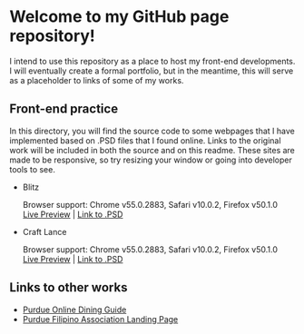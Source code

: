 # Welcome to my GitHub page repository!

I intend to use this repository as a place to host my front-end developments.
I will eventually create a formal portfolio, but in the meantime, this will serve as a placeholder to links of some of my works.

## Front-end practice

In this directory, you will find the source code to some webpages that I have implemented based on .PSD files that I found online. 
Links to the original work will be included in both the source and on this readme.
These sites are made to be responsive, so try resizing your window or going into developer tools to see.
* Blitz

  Browser support: Chrome v55.0.2883, Safari v10.0.2, Firefox v50.1.0  
  [Live Preview](https://marlodelatorre.github.io/front-end-practice/blitz/) | [Link to .PSD](http://www.bestpsdfreebies.com/freebie/pay-with-a-tweet-friday-free-blitz-psd-theme/)    

* Craft Lance
 
  Browser support: Chrome v55.0.2883, Safari v10.0.2, Firefox v50.1.0  
  [Live Preview](https://marlodelatorre.github.io/front-end-practice/craft-lance/) | [Link to .PSD](https://creativecommons.org/licenses/by-nc-nd/4.0/deed.en_US)   

## Links to other works
* [Purdue Online Dining Guide](https://epics.ecn.purdue.edu/disc/podg/index.php)
* [Purdue Filipino Association Landing Page](http://web.ics.purdue.edu/~filipino/)
